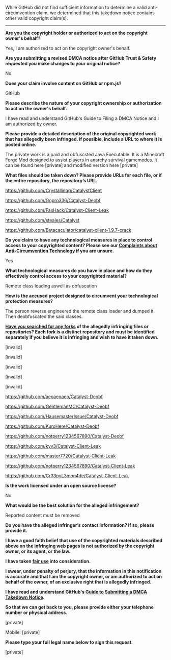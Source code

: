 While GitHub did not find sufficient information to determine a valid anti-circumvention claim, we determined that this takedown notice contains other valid copyright claim(s).

---

**Are you the copyright holder or authorized to act on the copyright owner's behalf?**

Yes, I am authorized to act on the copyright owner's behalf.

**Are you submitting a revised DMCA notice after GitHub Trust & Safety requested you make changes to your original notice?**

No

**Does your claim involve content on GitHub or npm.js?**

GitHub

**Please describe the nature of your copyright ownership or authorization to act on the owner's behalf.**

I have read and understand GitHub's Guide to Filing a DMCA Notice and I am authorized by owner.

**Please provide a detailed description of the original copyrighted work that has allegedly been infringed. If possible, include a URL to where it is posted online.**

The private work is a paid and obfuscsted Java Executable. It is a Minecraft Forge Mod designed to assist players in anarchy survival gamemodes. It can be found here [private] and modified version here [private]

**What files should be taken down? Please provide URLs for each file, or if the entire repository, the repository’s URL.**

https://github.com/Crystallinqq/CatalystClient

https://github.com/Gopro336/Catalyst-Deobf

https://github.com/FaxHack/Catalyst-Client-Leak

https://github.com/steales/Catalyst

https://github.com/Betacaculator/catalyst-client-1.9.7-crack

**Do you claim to have any technological measures in place to control access to your copyrighted content? Please see our <a href="https://docs.github.com/articles/guide-to-submitting-a-dmca-takedown-notice#complaints-about-anti-circumvention-technology">Complaints about Anti-Circumvention Technology</a> if you are unsure.**

Yes

**What technological measures do you have in place and how do they effectively control access to your copyrighted material?**

Remote class loading aswell as obfuscation

**How is the accused project designed to circumvent your technological protection measures?**

The person reverse engineered the remote class loader and dumped it. Then deobfuscated the said classes.

**<a href="https://docs.github.com/articles/dmca-takedown-policy#b-what-about-forks-or-whats-a-fork">Have you searched for any forks</a> of the allegedly infringing files or repositories? Each fork is a distinct repository and must be identified separately if you believe it is infringing and wish to have it taken down.**

[invalid]

[invalid]

[invalid]

[invalid]

[invalid]

https://github.com/aeoaeoaeo/Catalyst-Deobf

https://github.com/GentlemanMC/Catalyst-Deobf

https://github.com/HausemasterIssue/Catalyst-Deobf

https://github.com/KuroHere/Catalyst-Deobf

https://github.com/notperry1234567890/Catalyst-Deobf

https://github.com/kyv3/Catalyst-Client-Leak

https://github.com/master7720/Catalyst-Client-Leak

https://github.com/notperry1234567890/Catalyst-Client-Leak

https://github.com/Cr33pyL3mon4de/Catalyst-Client-Leak

**Is the work licensed under an open source license?**

No

**What would be the best solution for the alleged infringement?**

Reported content must be removed

**Do you have the alleged infringer’s contact information? If so, please provide it.**

**I have a good faith belief that use of the copyrighted materials described above on the infringing web pages is not authorized by the copyright owner, or its agent, or the law.**

**I have taken <a href="https://www.lumendatabase.org/topics/22">fair use</a> into consideration.**

**I swear, under penalty of perjury, that the information in this notification is accurate and that I am the copyright owner, or am authorized to act on behalf of the owner, of an exclusive right that is allegedly infringed.**

**I have read and understand GitHub's <a href="https://docs.github.com/articles/guide-to-submitting-a-dmca-takedown-notice/">Guide to Submitting a DMCA Takedown Notice</a>.**

**So that we can get back to you, please provide either your telephone number or physical address.**

[private]

Mobile: [private]

**Please type your full legal name below to sign this request.**

[private]
